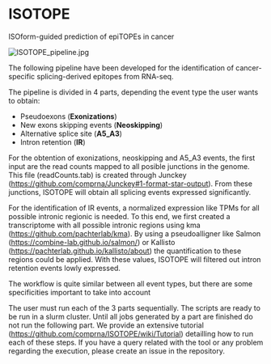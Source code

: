 # ISOTOPE
ISOform-guided prediction of epiTOPEs in cancer

![ISOTOPE_pipeline.jpg](https://user-images.githubusercontent.com/23315833/103201760-f84bcc00-48f0-11eb-9c3e-613cfc7f4b1a.png)

The following pipeline have been developed for the identification of cancer-specific splicing-derived epitopes from RNA-seq. 

The pipeline is divided in 4 parts, depending the event type the user wants to obtain:

   * Pseudoexons (**Exonizations**)
   * New exons skipping events (**Neoskipping**)
   * Alternative splice site (**A5_A3**)
   * Intron retention (**IR**)
   
For the obtention of exonizations, neoskipping and A5_A3 events, the first input are the read counts mapped to all posible junctions in the genome. This file (readCounts.tab) is created through Junckey (https://github.com/comprna/Junckey#1-format-star-output). From these junctions, ISOTOPE will obtain all splicing events expressed significantly.

For the identification of IR events, a normalized expression like TPMs for all possible intronic regionic is needed. To this end, we first created a transcriptome with all possible intronic regions using kma (https://github.com/pachterlab/kma). By using a pseudoalligner like Salmon (https://combine-lab.github.io/salmon/) or Kallisto (https://pachterlab.github.io/kallisto/about) the quantification to these regions could be applied. With these values, ISOTOPE will filtered out intron retention events lowly expressed.


The workflow is quite similar between all event types, but there are some specificities important to take into account 
   
The user must run each of the 3 parts sequentially. The scripts are ready to be run in a slurm cluster. Until all jobs generated by a part are finished do not run the following part. We provide an extensive tutorial (https://github.com/comprna/ISOTOPE/wiki/Tutorial) detailling how to run each of these steps. If you have a query related with the tool or any problem regarding the execution, please create an issue in the repository. 
